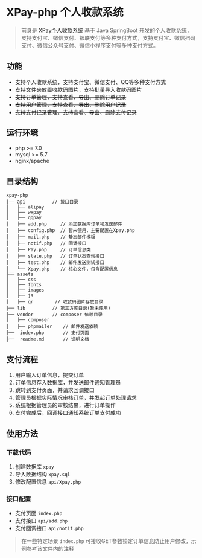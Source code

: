 # XPay-php 个人收款系统

> 前身是 <a href="https://github.com/Exrick/xpay">XPay个人收款系统</a>
> 基于 Java SpringBoot 开发的个人收款系统，支持支付宝、微信支付、银联支付等多种支付方式，支持支付宝、微信扫码支付、微信公众号支付、微信小程序支付等多种支付方式。

## 功能

- 支持个人收款系统，支持支付宝、微信支付、QQ等多种支付方式
- 支持文件夹放置收款码图片，支持批量导入收款码图片
- ~~支持订单管理，支持查看、导出、删除订单记录~~
- ~~支持用户管理，支持查看、导出、删除用户记录~~
- ~~支持支付记录管理，支持查看、导出、删除支付记录~~


## 运行环境

- php >= 7.0
- mysql >= 5.7
- nginx/apache

## 目录结构

```
xpay-php
|—— api          // 接口目录
│   ├── alipay
│   ├── wxpay
│   ├── qqpay
│   ├── add.php     // 添加数据库订单和发送邮件
│   ├── config.php  // 暂未使用，主要配置在Xpay.php
│   ├── mail.php    // 静态邮件模板
│   ├── notif.php   // 回调接口
│   ├── Pay.php     // 订单信息类
│   ├── state.php   // 订单状态查询接口
│   ├── test.php    // 邮件发送测试接口
│   └── Xpay.php    // 核心文件，包含配置信息
├── assets
│   ├── css 
│   ├── fonts
│   ├── images
│   ├── js
│   ├── qr        // 收款码图片存放目录
├── lib          // 第三方库目录(暂未使用)
├── vendor       // composer 依赖目录
│   ├── composer
│   ├── phpmailer    // 邮件发送依赖
├──  index.php       // 支付页面
├──  readme.md       // 说明文档
```

## 支付流程
1. 用户输入订单信息，提交订单
2. 订单信息存入数据库，并发送邮件通知管理员
3. 跳转到支付页面，并请求回调接口
4. 管理员根据实际情况审核订单，并发起订单处理请求
5. 系统根据管理员的审核结果，进行订单操作
6. 支付完成后，回调接口通知系统订单支付成功

## 使用方法

### 下载代码

1. 创建数据库 ```xpay```
2. 导入数据结构 ```xpay.sql```
3. 修改配置信息 ```api/Xpay.php``` 

### 接口配置

- 支付页面 ```index.php```
- 支付接口 ```api/add.php```
- 支付回调接口 ```api/notif.php```

> 在一些特定场景
> ```index.php``` 可接收GET参数锁定订单信息防止用户修改，示例参考该文件内的注释




